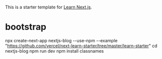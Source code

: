 This is a starter template for [Learn Next.js](https://nextjs.org/learn).

# bootstrap

npx create-next-app nextjs-blog --use-npm --example "https://github.com/vercel/next-learn-starter/tree/master/learn-starter"
cd nextjs-blog
npm run dev
npm install classnames
